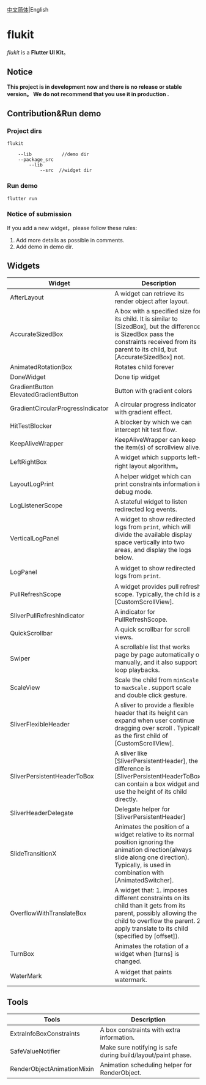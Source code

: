 [中文简体](README.md)|English
# flukit

*flukit* is a **Flutter UI Kit**。

## Notice

**This project is in development now and  there is no release or stable version。 We do not recommend that you use it in production .**

## Contribution&Run demo

### **Project dirs**

```
flukit

	--lib           //demo dir
	--package_src
		--lib
			--src  //widget dir
```

### **Run demo**

```
flutter run
```

### **Notice of submission**

If you add a new widget，please follow these rules:

1. Add more details as possible in comments.
2. Add demo in demo dir.

## Widgets

| Widget                                     | Description                                                  | Related                                                      |
| ------------------------------------------ | ------------------------------------------------------------ | ------------------------------------------------------------ |
| AfterLayout                                | A widget can retrieve its render object after layout.        |                                                              |
| AccurateSizedBox                           | A box with a specified size for its child. It is similar to [SizedBox],  but the difference is SizedBox pass the constraints received from its parent to its child, but [AccurateSizedBox] not. | SizedBox                                                     |
| AnimatedRotationBox                        | Rotates child forever                                        |                                                              |
| DoneWidget                                 | Done tip widget                                              |                                                              |
| GradientButton<br />ElevatedGradientButton | Button with gradient colors                                  |                                                              |
| GradientCircularProgressIndicator          | A circular progress indicator with gradient effect.          |                                                              |
| HitTestBlocker                             | A blocker by which we can intercept hit test flow.           |                                                              |
| KeepAliveWrapper                           | KeepAliveWrapper can keep the item(s) of scrollview alive.   |                                                              |
| LeftRightBox                               | A widget which supports left-right layout algorithm。        |                                                              |
| LayoutLogPrint                             | A helper widget which can print constraints information in debug mode. |                                                              |
| LogListenerScope                           | A stateful widget to listen redirected log events.           | VerticalLogPanel、LogPanel                                   |
| VerticalLogPanel                           | A widget to show redirected logs from `print`, which will divide the available display space vertically into two areas, and display the logs  below. | LogPanel、LogListenerScope                                   |
| LogPanel                                   | A widget to show redirected logs from `print`.               | VerticalLogPanel、LogListenerScope                           |
| PullRefreshScope                           | A widget provides pull refresh scope. Typically, the child is a [CustomScrollView]. | SliverPullRefreshIndicator                                   |
| SliverPullRefreshIndicator                 | A indicator for PullRefreshScope.                            | PullRefreshScope                                             |
| QuickScrollbar                             | A quick scrollbar for scroll views.                          |                                                              |
| Swiper                                     | A  scrollable list that works page by page automatically or manually,  and it also support loop playbacks. | RectangleSwiperIndicator、CircleSwiperIndicator、SwiperController |
| ScaleView                                  | Scale the child from `minScale` to  `maxScale` . support scale  and double click gesture. |                                                              |
| SliverFlexibleHeader                       | A sliver to provide a flexible header that its height can expand when user continue  dragging over scroll . Typically as the first child  of  [CustomScrollView]. | SliverPullRefreshIndicator                                   |
| SliverPersistentHeaderToBox                | A sliver like [SliverPersistentHeader], the difference is [SliverPersistentHeaderToBox]   can contain a box widget and use the height of its child directly. |                                                              |
| SliverHeaderDelegate                       | Delegate helper  for [SliverPersistentHeader]                |                                                              |
| SlideTransitionX                           | Animates the position of a widget relative to its normal position  ignoring the animation direction(always slide along one direction). Typically, is used in combination with [AnimatedSwitcher]. |                                                              |
| OverflowWithTranslateBox                   | A widget that:  1. imposes different constraints on its child than it gets from   its parent, possibly allowing the child to overflow the parent.  2.  apply translate to its child (specified by [offset]). |                                                              |
| TurnBox                                    | Animates the rotation of a widget when [turns]  is changed.  |                                                              |
| WaterMark                                  | A widget that paints watermark.                              | TextWaterMarkPainter、StaggerTextWaterMarkPainter            |

## Tools

| Tools                      | Description                                                  |
| -------------------------- | ------------------------------------------------------------ |
| ExtraInfoBoxConstraints    | A box constraints with extra information.                    |
| SafeValueNotifier          | Make sure notifying is safe during build/layout/paint phase. |
| RenderObjectAnimationMixin | Animation scheduling helper for RenderObject.                |
